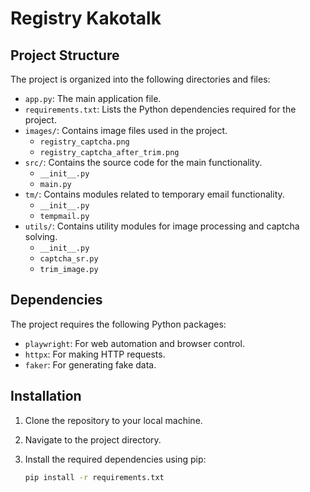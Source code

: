 # Registry Kakotalk

## Project Structure

The project is organized into the following directories and files:

- `app.py`: The main application file.
- `requirements.txt`: Lists the Python dependencies required for the project.
- `images/`: Contains image files used in the project.
  - `registry_captcha.png`
  - `registry_captcha_after_trim.png`
- `src/`: Contains the source code for the main functionality.
  - `__init__.py`
  - `main.py`
- `tm/`: Contains modules related to temporary email functionality.
  - `__init__.py`
  - `tempmail.py`
- `utils/`: Contains utility modules for image processing and captcha solving.
  - `__init__.py`
  - `captcha_sr.py`
  - `trim_image.py`

## Dependencies

The project requires the following Python packages:

- `playwright`: For web automation and browser control.
- `httpx`: For making HTTP requests.
- `faker`: For generating fake data.

## Installation

1. Clone the repository to your local machine.
2. Navigate to the project directory.
3. Install the required dependencies using pip:

   ```bash
   pip install -r requirements.txt
   ```